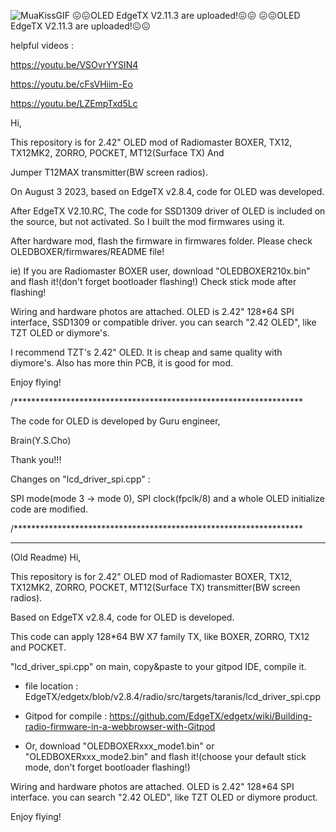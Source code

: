 ![MuaKissGIF](https://github.com/user-attachments/assets/0028f6bf-6811-47a8-9848-f291ee0c1f7d)
😖😖OLED EdgeTX V2.11.3 are uploaded!😖😖
😖😖OLED EdgeTX V2.11.3 are uploaded!😖😖


helpful videos :

https://youtu.be/VSOvrYYSIN4

https://youtu.be/cFsVHiim-Eo

https://youtu.be/LZEmpTxd5Lc

Hi,

This repository is for 2.42" OLED mod of Radiomaster BOXER, TX12, TX12MK2, ZORRO, POCKET, MT12(Surface TX) And

Jumper T12MAX transmitter(BW screen radios).

On August 3 2023, based on EdgeTX v2.8.4, code for OLED was developed.

After EdgeTX V2.10.RC, The code for SSD1309 driver of OLED is included on the source, but not activated. So I built the mod firmwares using it.

After hardware mod, flash the firmware in firmwares folder. Please check OLEDBOXER/firmwares/README file!

ie) If you are Radiomaster BOXER user, download "OLEDBOXER210x.bin" and flash it!(don't forget bootloader flashing!)
    Check stick mode after flashing!

Wiring and hardware photos are attached. OLED is 2.42" 128*64 SPI interface, SSD1309 or compatible driver. you can search "2.42 OLED", like TZT OLED or diymore's.

I recommend TZT's 2.42" OLED. It is cheap and same quality with diymore's. Also has more thin PCB, it is good for mod.

Enjoy flying!

/******************************************************************

The code for OLED is developed by Guru engineer,

Brain(Y.S.Cho)

Thank you!!!

Changes on "lcd_driver_spi.cpp" : 

SPI mode(mode 3 -> mode 0), SPI clock(fpclk/8) and a whole OLED initialize code are modified.

/******************************************************************



-------------------------------------------------------------------
(Old Readme)
Hi,

This repository is for 2.42" OLED mod of Radiomaster BOXER, TX12, TX12MK2, ZORRO, POCKET, MT12(Surface TX) transmitter(BW screen radios).

Based on EdgeTX v2.8.4, code for OLED is developed.

This code can apply 128*64 BW X7 family TX, like BOXER, ZORRO, TX12 and POCKET.

"lcd_driver_spi.cpp" on main, copy&paste to your gitpod IDE, compile it.

* file location : EdgeTX/edgetx/blob/v2.8.4/radio/src/targets/taranis/lcd_driver_spi.cpp

* Gitpod for compile : https://github.com/EdgeTX/edgetx/wiki/Building-radio-firmware-in-a-webbrowser-with-Gitpod

* Or, download "OLEDBOXERxxx_mode1.bin" or "OLEDBOXERxxx_mode2.bin" and flash it!(choose your default stick mode, don't forget bootloader flashing!)

Wiring and hardware photos are attached. OLED is 2.42" 128*64 SPI interface. you can search "2.42 OLED", like TZT OLED or diymore product.

Enjoy flying!
